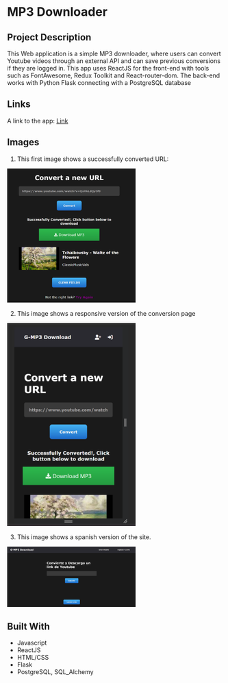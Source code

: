 # MP3 Downloader

## Project Description
This Web application is a simple MP3 downloader, where users can convert Youtube videos through an external API and can save previous conversions if they are logged in.
This app uses ReactJS for the front-end with tools such as FontAwesome, Redux Toolkit and React-router-dom. The back-end works with Python Flask connecting with a PostgreSQL
database

## Links
A link to the app: [Link](https://gmp3downloads.netlify.app/)

## Images
1. This first image shows a successfully converted URL:
   
<img src="https://raw.githubusercontent.com/gscruz627/mp3downloader/master/client/public/mp3_convert.png" width="300px"/>

2. This image shows a responsive version of the conversion page
   
<img src="https://raw.githubusercontent.com/gscruz627/mp3downloader/master/client/public/mp3_res.png" width="300px"/>

3. This image shows a spanish version of the site.
   
<img src="https://raw.githubusercontent.com/gscruz627/mp3downloader/master/client/public/mp3_spanish.png" width="300px"/>

## Built With
- Javascript
- ReactJS
- HTML/CSS
- Flask
- PostgreSQL, SQL_Alchemy
